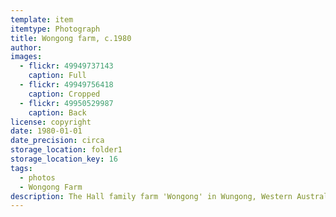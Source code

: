 ```yaml
---
template: item
itemtype: Photograph
title: Wongong farm, c.1980
author: 
images:
  - flickr: 49949737143
    caption: Full
  - flickr: 49949756418
    caption: Cropped
  - flickr: 49950529987
    caption: Back
license: copyright
date: 1980-01-01
date_precision: circa
storage_location: folder1
storage_location_key: 16
tags:
  - photos
  - Wongong Farm
description: The Hall family farm 'Wongong' in Wungong, Western Australia (note spelling difference).
---
```

